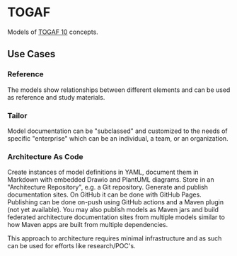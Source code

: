 # TOGAF
Models of [TOGAF 10](https://www.opengroup.org/togaf/10thedition) concepts. 

## Use Cases

### Reference

The models show relationships between different elements and can be used as reference and study materials.

### Tailor

Model documentation can be "subclassed" and customized to the needs of specific "enterprise" which can be an individual, a team, or an organization.

### Architecture As Code

Create instances of model definitions in YAML, document them in Markdown with embedded Drawio and PlantUML diagrams. 
Store in an "Architecture Repository", e.g. a Git repository.
Generate and publish documentation sites. On GitHub it can be done with GitHub Pages. Publishing can be done on-push using GitHub actions and a Maven plugin (not yet available).
You may also publish models as Maven jars and build federated architecture documentation sites from multiple models similar to how Maven apps are built from multiple dependencies.

This approach to architecture requires minimal infrastructure and as such can be used for efforts like research/POC's.
